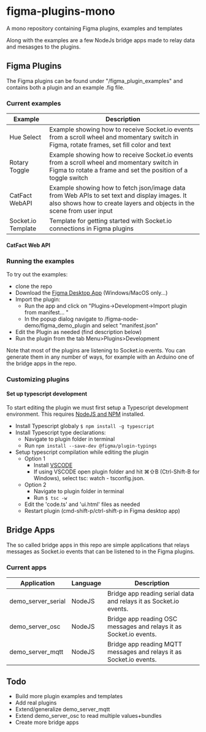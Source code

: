 # figma-plugins-mono
A mono repository containing Figma plugins, examples and templates

Along with the examples are a few NodeJs bridge apps made to 
relay data and mesasges to the plugins. 

## Figma Plugins

The Figma plugins can be found under  "/figma_plugin_examples"
and contains both a plugin and an example .fig file.

### Current examples

| Example            | Description                                                                                                                                                            |
| ------------------ | ---------------------------------------------------------------------------------------------------------------------------------------------------------------------- |
| Hue Select         | Example showing how to receive Socket.io events from a scroll wheel and momentary switch in Figma, rotate frames, set fill color and text                              |
| Rotary Toggle      | Example showing how to receive Socket.io events from a scroll wheel and momentary switch in Figma to rotate a frame and set the position of a toggle switch            |
| CatFact WebAPI     | Example showing how to fetch json/image data from Web APIs to set text and display images. It also shows how to create layers and objects in the scene from user input |
| Socket.io Template | Template for getting started with Socket.io connections in Figma plugins                                                                                               |

#### CatFact Web API

### Running the examples

To try out the examples:
- clone the repo 
- Download the [Figma Desktop App](https://www.figma.com/downloads/) (Windows/MacOS only...)
- Import the plugin:
  - Run the app and click on "Plugins->Development->Import plugin from manifest... "
  - In the popup dialog navigate to /figma-node-demo/figma_demo_plugin and select "manifest.json"
- Edit the Plugin as needed (find description below)
- Run the plugin from the tab Menu>Plugins>Development 

Note that most of the plugins are listening to Socket.io events.
You can generate them in any number of ways, for example with an Arduino 
one of the bridge apps in the repo.

### Customizing plugins


#### Set up typescript development

To start editing the plugin we must first setup a Typescript development environment.
This requires [NodeJS and NPM](https://nodejs.org/en/download/) installed.

- Install Typescript globaly `$ npm install -g typescript`
- Install Typescript type declarations:
  - Navigate to plugin folder in terminal
  - Run `npm install --save-dev @figma/plugin-typings`
- Setup typescript compilation while editing the plugin
  - Option 1 
    - Install [VSCODE](https://code.visualstudio.com/)
    - If using VSCODE open plugin folder and hit ⌘⇧B (Ctrl-Shift-B for Windows), select tsc: watch - tsconfig.json.
  - Option 2 
    - Navigate to plugin folder in terminal
    - Run `$ tsc -w`  
  - Edit the 'code.ts' and 'ui.html' files as needed
  - Restart plugin (cmd-shift-p/ctrl-shift-p in Figma desktop app)

## Bridge Apps

The so called bridge apps in this repo are simple applications that relays
messages as Socket.io events that can be listened to in the Figma plugins.

### Current apps

| Application        | Language | Description                                                     |
| ------------------ |----------| --------------------------------------------------------------- |
| demo_server_serial | NodeJS   | Bridge app reading serial data and relays it as Socket.io events.   |
| demo_server_osc    | NodeJS   | Bridge app reading OSC messages and relays it as Socket.io events.  |
| demo_server_mqtt   | NodeJS   | Bridge app reading MQTT messages and relays it as Socket.io events. |

## Todo

- Build more plugin examples and templates
- Add real plugins
- Extend/generalize demo_server_mqtt
- Extend demo_server_osc to read multiple values+bundles
- Create more bridge apps

